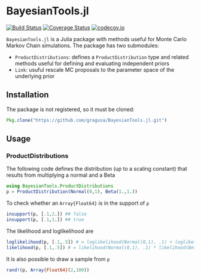 # BayesianTools.jl
[![Build Status](https://travis-ci.org/gragusa/ProductDistributions.jl.svg?branch=master)](https://travis-ci.org/gragusa/ProductDistributions.jl)
[![Coverage Status](https://coveralls.io/repos/gragusa/ProductDistributions.jl/badge.svg?branch=master&service=github)](https://coveralls.io/github/gragusa/ProductDistributions.jl?branch=master)
[![codecov.io](http://codecov.io/github/gragusa/ProductDistributions.jl/coverage.svg?branch=master)](http://codecov.io/github/gragusa/ProductDistributions.jl?branch=master)

`BayesianTools.jl` is a Julia package with methods useful for Monte Carlo Markov Chain simulations. The package has two submodules: 

- `ProductDistributions`: defines a `ProductDistribution` type and related methods useful for defining and evaluating independent priors
- `Link`: usuful rescale MC proposals to the parameter space of the underlying prior

## Installation

The package is not registered, so it must be cloned:
```julia
Pkg.clone("https://github.com/gragusa/BayesianTools.jl.git")
```

## Usage

### ProductDistributions

The following code defines the distribution (up to a scaling constant) that results from multiplying a normal and a Beta
```julia
using BayesianTools.ProductDistributions
p = ProductDistribution(Normal(0,1), Beta(1.,1.))
```
To check whether an `Array{Float64}` is in the support of `p`
```julia
insupport(p, [.1,2.]) ## false
insupport(p, [.1,1.]) ## true
```
The likelihood and loglikelihood are
```julia
loglikelihood(p, [.1,.5]) # = loglikelihood(Normal(0,1), .1) + loglikelihood(Beta(1.,1.), .5)
likelihood(p, [.1,.5]) # = likelihood(Normal(0,1), .1) * likelihood(Beta(1.,1.), .5)
```

It is also possible to draw a sample from `p`
```julia
rand!(p, Array{Float64}(2,100))
```


